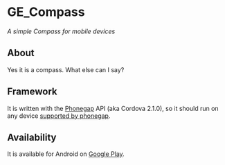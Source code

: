GE_Compass
==========

*A simple Compass for mobile devices*


About
-----

Yes it is a compass. What else can I say?


Framework
---------

It is written with the [Phonegap](http://phonegap.com) API (aka Cordova 2.1.0), 
so it should run on any device [supported by phonegap](http://phonegap.com/about/feature).


Availability
------------

It is available for Android on [Google Play](https://play.google.com/store/apps/details?id=com.gorillaeis.android.ge_compass).
